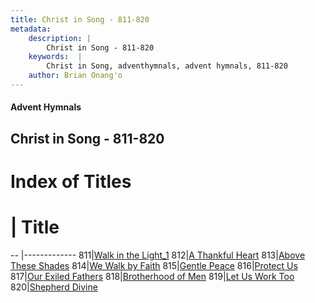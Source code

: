 ```yaml
---
title: Christ in Song - 811-820
metadata:
    description: |
        Christ in Song - 811-820
    keywords:  |
        Christ in Song, adventhymnals, advent hymnals, 811-820
    author: Brian Onang'o
---
```


#### Advent Hymnals
## Christ in Song - 811-820

# Index of Titles
# | Title                        
-- |-------------
811|[Walk in the Light_1](/christ-in-song/801-900/811-820/Walk-in-the-Light_1)
812|[A Thankful Heart](/christ-in-song/801-900/811-820/A-Thankful-Heart)
813|[Above These Shades](/christ-in-song/801-900/811-820/Above-These-Shades)
814|[We Walk by Faith](/christ-in-song/801-900/811-820/We-Walk-by-Faith)
815|[Gentle Peace](/christ-in-song/801-900/811-820/Gentle-Peace)
816|[Protect Us](/christ-in-song/801-900/811-820/Protect-Us)
817|[Our Exiled Fathers](/christ-in-song/801-900/811-820/Our-Exiled-Fathers)
818|[Brotherhood of Men](/christ-in-song/801-900/811-820/Brotherhood-of-Men)
819|[Let Us Work Too](/christ-in-song/801-900/811-820/Let-Us-Work-Too)
820|[Shepherd Divine](/christ-in-song/801-900/811-820/Shepherd-Divine)